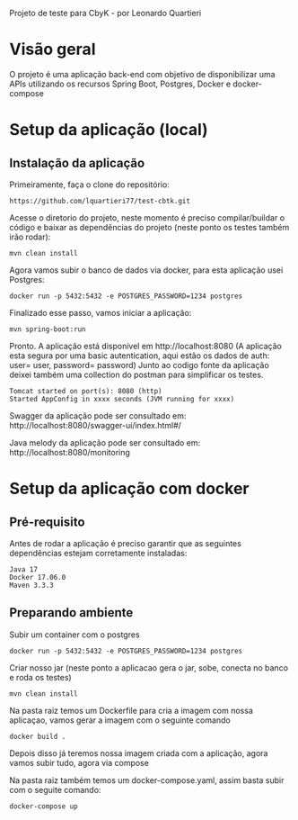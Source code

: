 Projeto de teste para CbyK - por Leonardo Quartieri

# Visão geral

O projeto é uma aplicação back-end com objetivo de disponibilizar uma APIs utilizando os recursos Spring Boot, Postgres, Docker e docker-compose


# Setup da aplicação (local)

## Instalação da aplicação

Primeiramente, faça o clone do repositório:
```
https://github.com/lquartieri77/test-cbtk.git
```
Acesse o diretorio do projeto, neste momento é preciso compilar/buildar o código e baixar as dependências do projeto (neste ponto os testes também irão rodar):
```
mvn clean install
```
Agora vamos subir o banco de dados via docker, para esta aplicação usei Postgres: 
```
docker run -p 5432:5432 -e POSTGRES_PASSWORD=1234 postgres
```

Finalizado esse passo, vamos iniciar a aplicação:
```
mvn spring-boot:run
```
Pronto. A aplicação está disponível em http://localhost:8080 (A aplicação esta segura por uma basic autentication, aqui estão os dados de auth: user= user, password= password) Junto ao codigo fonte da aplicação deixei também uma collection do postman para simplificar os testes.
```
Tomcat started on port(s): 8080 (http)
Started AppConfig in xxxx seconds (JVM running for xxxx)
```
Swagger da aplicação pode ser consultado em:
http://localhost:8080/swagger-ui/index.html#/

Java melody da aplicação pode ser consultado em:
http://localhost:8080/monitoring


# Setup da aplicação com docker

## Pré-requisito

Antes de rodar a aplicação é preciso garantir que as seguintes dependências estejam corretamente instaladas:

```
Java 17
Docker 17.06.0 
Maven 3.3.3 
```

## Preparando ambiente

Subir um container com o postgres 
```
docker run -p 5432:5432 -e POSTGRES_PASSWORD=1234 postgres
```

Criar nosso jar (neste ponto a aplicacao gera o jar, sobe, conecta no banco e roda os testes)
```
mvn clean install
```
Na pasta raiz temos um Dockerfile para cria a imagem com nossa aplicaçao, vamos gerar a imagem com o seguinte comando 
```
docker build .
```

Depois disso já teremos nossa imagem criada com a aplicação, agora vamos subir tudo, agora via compose

Na pasta raiz também temos um docker-compose.yaml, assim basta subir com o seguite comando:
```
docker-compose up
```
